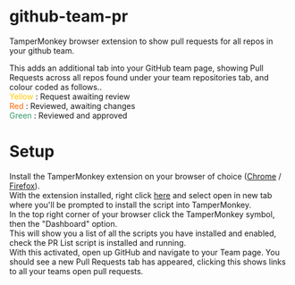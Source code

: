 # github-team-pr
TamperMonkey browser extension to show pull requests for all repos in your github team.

This adds an additional tab into your GitHub team page, showing Pull Requests across all repos found under your team repositories tab, and colour coded as follows..\
<span style="color: rgb(255,204,0);">Yellow</span> : Request awaiting review\
<span style="color: rgb(255,102,0);">Red</span> : Reviewed, awaiting changes\
<span style="color: rgb(51,153,102);">Green</span> : Reviewed and approved

# Setup
Install the TamperMonkey extension on your browser of choice ([Chrome](https://chrome.google.com/webstore/detail/tampermonkey/dhdgffkkebhmkfjojejmpbldmpobfkfo?hl=en) / [Firefox](https://addons.mozilla.org/en-GB/firefox/addon/tampermonkey/)).\
With the extension installed, right click [here](https://github.com/martin-armstrong/github-team-pr/raw/master/PR%20List.user.js) and select open in new tab where you'll be prompted to install the script into TamperMonkey.\
In the top right corner of your browser click the TamperMonkey symbol, then the "Dashboard" option.\
This will show you a list of all the scripts you have installed and enabled, check the PR List script is installed and running.\
With this activated, open up GitHub and navigate to your Team page. You should see a new Pull Requests tab has appeared, clicking this shows links to all your teams open pull requests.
        
